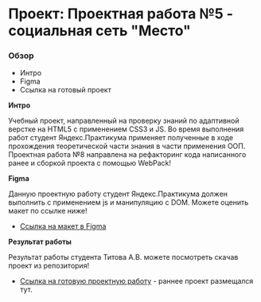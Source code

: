 # Проект: Проектная работа №5 - социальная сеть "Место"

### Обзор
* Интро
* Figma
* Ссылка на готовый проект

**Интро**

Учебный проект, направленный на проверку знаний по адаптивной верстке на HTML5 с применением CSS3 и JS. Во время выполнения работ студент Яндекс.Практикума применяет полученные в ходе прохождения теоретической части знания в части применения ООП. 
Проектная работа №8 направлена на рефакторинг кода написанного ранее и сборкой проекта с помощью WebPack! 

**Figma**

Данную проектную работу студент Яндекс.Практикума должен выполнить с применением js и манипуляцию с DOM. Можете оценить макет по ссылке ниже!

* [Ссылка на макет в Figma](https://www.figma.com/file/kRVLKwYG3d1HGLvh7JFWRT/JavaScript.-Sprint-6?node-id=0%3A1)

**Результат работы**

Результат работы студента Титова А.В. можете посмотреть скачав проект из репозитория! 

* [Ссылка на готовую проектную работу](https://titovandrei.github.io/mesto/) - раннее проект размещался тут.